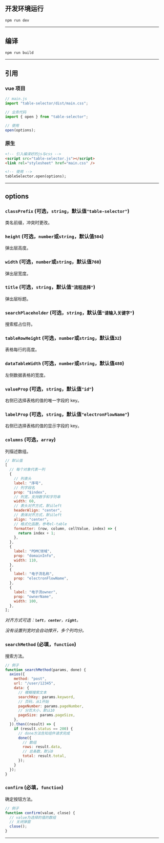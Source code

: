 ## 开发环境运行

```
npm run dev
```

---

## 编译

```
npm run build
```

---

## 引用

### vue 项目

```js
// main.js
import "table-selector/dist/main.css";

// 业务代码
import { open } from "table-selector";

// 使用
open(options);
```

### 原生

```html
<!-- 引入编译好的js与css -->
<script src="table-selector.js"></script>
<link rel="stylesheet" href="main.css" />

<!-- 使用 -->
tableSelector.open(options);
```

---

## options

### `classPrefix` (可选，`string`，默认值`"table-selector"`)

类名前缀，冲突时更改。

### `height` (可选，`number`或`string`，默认值`504`)

弹出层高度。

### `width` (可选，`number`或`string`，默认值`760`)

弹出层宽度。

### `title` (可选，`string`，默认值`"流程选择"`)

弹出层标题。

### `searchPlaceholder` (可选，`string`，默认值`"请输入关键字"`)

搜索框占位符。

### `tableRowHeight` (可选，`number`或`string`，默认值`32`)

表格每行的高度。

### `dataTableWidth` (可选，`number`或`string`，默认值`480`)

左侧数据表格的宽度。

### `valueProp` (可选，`string`，默认值`"id"`)

右侧已选择表格的值的唯一字段的 key。

### `labelProp` (可选，`string`，默认值`"electronFlowName"`)

右侧已选择表格的值的显示字段的 key。

### `columns` (可选，`array`)

列描述数组。

```js
// 默认值
[
  // 每个对象代表一列
  {
    // 列表头
    label: "序号",
    // 列字段名
    prop: "$index",
    // 列宽，支持数字和字符串
    width: 60,
    // 表头对齐方式，默认left
    headerAlign: "center",
    // 表体对齐方式，默认left
    align: "center",
    // 格式化函数，参考el-table
    formatter: (row, column, cellValue, index) => {
      return index + 1;
    },
  },
  {
    label: "PDMC领域",
    prop: "domainInfo",
    width: 110,
  },
  {
    label: "电子流名称",
    prop: "electronFlowName",
  },
  {
    label: "电子流owner",
    prop: "ownerName",
    width: 100,
  },
];
```

_对齐方式可选：**`left`**，**`center`**，**`right`**。_

_没有设置列宽时会自动撑开，多个列均分。_

### `searchMethod` (必填，`function`)

搜索方法。

```js
// 例子
function searchMethod(params, done) {
  axios({
    method: "post",
    url: "/user/12345",
    data: {
      // 模糊搜索文本
      searchKey: params.keyword,
      // 页码，从1开始
      pageNumber: params.pageNumber,
      // 分页大小，默认10
      pageSize: params.pageSize,
    },
  }).then((result) => {
    if (result.status == 200) {
      // done方法告知组件请求完成
      done({
        // 数组
        rows: result.data,
        // 总条数，默认0
        total: result.total,
      });
    }
  });
}
```

### `confirm` (必填，`function`)

确定按钮方法。

```js
// 例子
function confirm(value, close) {
  // value为选择的值的数组
  // 关闭弹窗
  close();
}
```

---
